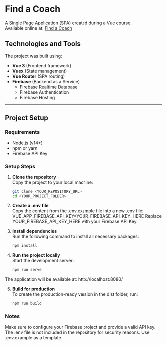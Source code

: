 # Find a Coach

A Single Page Application (SPA) created during a Vue course.  
Available online at: [Find a Coach](https://coach-project-824fc.web.app/)

## Technologies and Tools

The project was built using:

- **Vue 3** (Frontend framework)
- **Vuex** (State management)
- **Vue Router** (SPA routing)
- **Firebase** (Backend as a Service)
  - Firebase Realtime Database
  - Firebase Authentication
  - Firebase Hosting

---

## Project Setup

### Requirements

- Node.js (v14+)
- npm or yarn
- Firebase API Key

### Setup Steps

1. **Clone the repository**  
   Copy the project to your local machine:

   ```bash
   git clone <YOUR_REPOSITORY_URL>
   cd <YOUR_PROJECT_FOLDER>

   ```

2. **Create a .env file**  
   Copy the content from the .env.example file into a new .env file:
   VUE_APP_FIREBASE_API_KEY=YOUR_FIREBASE_API_KEY_HERE
   Replace YOUR_FIREBASE_API_KEY_HERE with your Firebase API Key.

3. **Install dependencies**  
   Run the following command to install all necessary packages:

   ```bash
   npm install

   ```

4. **Run the project locally**  
   Start the development server:

   ```bash
   npm run serve

   ```

The application will be available at:
http://localhost:8080/

5. **Build for production**  
   To create the production-ready version in the dist folder, run:

   ```bash
   npm run build

   ```

### Notes

Make sure to configure your Firebase project and provide a valid API key.
The .env file is not included in the repository for security reasons. Use .env.example as a template.
